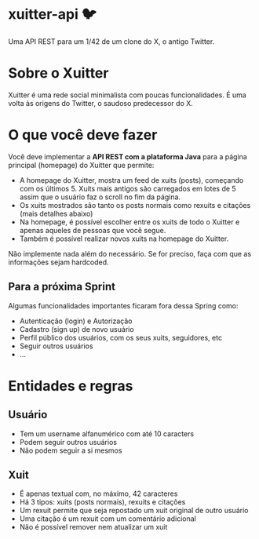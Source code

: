 # xuitter-api 🐦
Uma API REST para um 1/42 de um clone do X, o antigo Twitter. 

# Sobre o Xuitter

Xuitter é uma rede social minimalista com poucas funcionalidades. É uma volta às origens do Twitter, o saudoso predecessor do X.

# O que você deve fazer

Você deve implementar a **API REST com a plataforma Java** para a página principal (homepage) do Xuitter que permite:

- A homepage do Xuitter, mostra um feed de xuits (posts), começando com os últimos 5. Xuits mais antigos são carregados em lotes de 5 assim que o usuário faz o scroll no fim da página.
- Os xuits mostrados são tanto os posts normais como rexuits e citações (mais detalhes abaixo)
- Na homepage, é possível escolher entre os xuits de todo o Xuitter e apenas aqueles de pessoas que você segue.
- Também é possível realizar novos xuits na homepage do Xuitter.

Não implemente nada além do necessário. Se for preciso, faça com que as informações sejam hardcoded.

## Para a próxima Sprint

Algumas funcionalidades importantes ficaram fora dessa Spring como:

- Autenticação (login) e Autorização
- Cadastro (sign up) de novo usuário
- Perfil público dos usuários, com os seus xuits, seguidores, etc
- Seguir outros usuários
- ...

# Entidades e regras

## Usuário

- Tem um username alfanumérico com até 10 caracters
- Podem seguir outros usuários
- Não podem seguir a si mesmos

## Xuit

- É apenas textual com, no máximo, 42 caracteres
- Há 3 tipos: xuits (posts normais), rexuits e citações
- Um rexuit permite que seja repostado um xuit original de outro usuário
- Uma citação é um rexuit com um comentário adicional
- Não é possível remover nem atualizar um xuit
